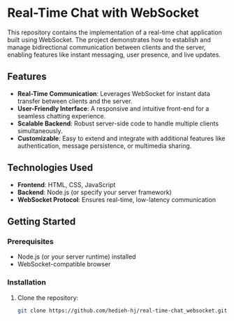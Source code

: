 # Real-Time Chat with WebSocket

This repository contains the implementation of a real-time chat application built using WebSocket. The project demonstrates how to establish and manage bidirectional communication between clients and the server, enabling features like instant messaging, user presence, and live updates.

## Features

- **Real-Time Communication**: Leverages WebSocket for instant data transfer between clients and the server.
- **User-Friendly Interface**: A responsive and intuitive front-end for a seamless chatting experience.
- **Scalable Backend**: Robust server-side code to handle multiple clients simultaneously.
- **Customizable**: Easy to extend and integrate with additional features like authentication, message persistence, or multimedia sharing.

## Technologies Used

- **Frontend**: HTML, CSS, JavaScript
- **Backend**: Node.js (or specify your server framework)
- **WebSocket Protocol**: Ensures real-time, low-latency communication

## Getting Started

### Prerequisites

- Node.js (or your server runtime) installed
- WebSocket-compatible browser

### Installation

1. Clone the repository:
   ```bash
   git clone https://github.com/hedieh-hj/real-time-chat_websocket.git
